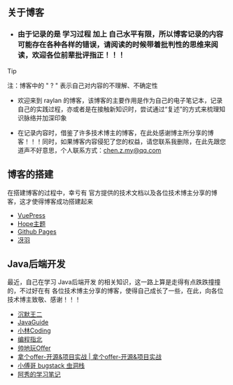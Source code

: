 ## 关于博客

* ### 由于记录的是 学习过程 加上 自己水平有限，所以博客记录的内容可能存在各种各样的错误，请阅读的时候带着批判性的思维来阅读，欢迎各位前辈批评指正！！！

> [!TIP]
>
> 注：博客中的 " ? " 表示自己对内容的不理解、不确定性

* 欢迎来到 raylan 的博客，该博客的主要作用是作为自己的电子笔记本，记录自己的实践过程，亦或者是在接触新知识时，尝试通过“复述”的方式来梳理知识脉络并加深印象

* 在记录内容时，借鉴了许多技术博主的博客，在此处感谢博主所分享的博客！！！同时，如果博客内容侵犯了您的权益，请您联系我删除，在此先跟您道声不好意思，个人联系方式：chen.z.my@qq.com  


## 博客的搭建

在搭建博客的过程中，幸亏有 官方提供的技术文档以及各位技术博主分享的博客，这才使得博客成功搭建起来

* [VuePress](https://vuepress.vuejs.org/zh/)
* [Hope主题](https://theme-hope.vuejs.press/zh/)
* [Github Pages](https://docs.github.com/zh/pages/getting-started-with-github-pages/creating-a-github-pages-site)
* [冴羽](https://github.com/mqyqingfeng/Blog/issues/235)


## Java后端开发

最近，自己在学习 Java后端开发 的相关知识，这一路上算是走得有点跌跌撞撞的，不过好在有 各位技术博主分享的博客，使得自己成长了一些，在此，向各位技术博主致敬、感谢！！！

* [沉默王二](https://javabetter.cn/)
* [JavaGuide](https://javaguide.cn/)
* [小林Coding](https://xiaolincoding.com/)
* [编程指北](https://csguide.cn/)
* [帅地玩Offer](https://www.playoffer.cn/)
* [拿个offer-开源&项目实战 | 拿个offer-开源&项目实战](https://nageoffer.com/)
* [小傅哥 bugstack 虫洞栈](https://bugstack.cn/)
* [阿秀的学习笔记](https://interviewguide.cn/)

